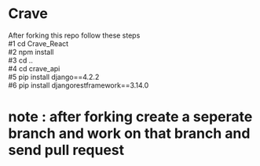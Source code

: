 # Crave

After forking this repo follow these steps <br/>
#1 cd Crave_React <br/>
#2 npm install <br/>
#3 cd .. <br/>
#4 cd crave_api <br/>
#5 pip install django==4.2.2 <br/>
#6 pip install djangorestframework==3.14.0 <br/>


# note : after forking create a seperate branch and work on that branch and send pull request


